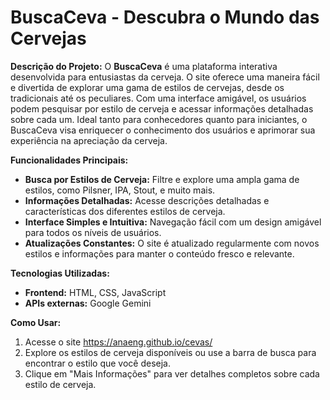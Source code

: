 # BuscaCeva - Descubra o Mundo das Cervejas

**Descrição do Projeto:**
O **BuscaCeva** é uma plataforma interativa desenvolvida para entusiastas da cerveja. O site oferece uma maneira fácil e divertida de explorar uma gama de estilos de cervejas, desde os tradicionais até os peculiares. Com uma interface amigável, os usuários podem pesquisar por estilo de cerveja e acessar informações detalhadas sobre cada um. Ideal tanto para conhecedores quanto para iniciantes, o BuscaCeva visa enriquecer o conhecimento dos usuários e aprimorar sua experiência na apreciação da cerveja.

**Funcionalidades Principais:**
- **Busca por Estilos de Cerveja:** Filtre e explore uma ampla gama de estilos, como Pilsner, IPA, Stout, e muito mais.
- **Informações Detalhadas:** Acesse descrições detalhadas e características dos diferentes estilos de cerveja.
- **Interface Simples e Intuitiva:** Navegação fácil com um design amigável para todos os níveis de usuários.
- **Atualizações Constantes:** O site é atualizado regularmente com novos estilos e informações para manter o conteúdo fresco e relevante.

**Tecnologias Utilizadas:**
- **Frontend:** HTML, CSS, JavaScript
- **APIs externas:** Google Gemini 

**Como Usar:**
1. Acesse o site https://anaeng.github.io/cevas/
2. Explore os estilos de cerveja disponíveis ou use a barra de busca para encontrar o estilo que você deseja.
3. Clique em "Mais Informações" para ver detalhes completos sobre cada estilo de cerveja.
